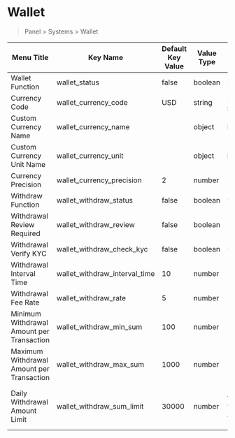 # Wallet

> Panel > Systems > Wallet

| Menu Title | Key Name | Default Key Value | Value Type | Description |
| --- | --- | --- | --- | --- |
| Wallet Function | wallet_status | false | boolean | `true` or `false` |
| Currency Code | wallet_currency_code | USD | string | Currency code [currency_codes](../dictionary/currency-codes.md) |
| Custom Currency Name | wallet_currency_name |  | object | **Multilingual** |
| Custom Currency Unit Name | wallet_currency_unit |  | object | **Multilingual** |
| Currency Precision | wallet_currency_precision | 2 | number | Decimal places |
| Withdraw Function | wallet_withdraw_status | false | boolean | `true` or `false` |
| Withdrawal Review Required | wallet_withdraw_review | false | boolean | `true` or `false` |
| Withdrawal Verify KYC | wallet_withdraw_check_kyc | false | boolean | `true` or `false` |
| Withdrawal Interval Time | wallet_withdraw_interval_time | 10 | number | Unit: minutes<br>0 or empty means no limit |
| Withdrawal Fee Rate | wallet_withdraw_rate | 5 | number | Percentage, 6 means 6% |
| Minimum Withdrawal Amount per Transaction | wallet_withdraw_min_sum | 100 | number | Unit: currency |
| Maximum Withdrawal Amount per Transaction | wallet_withdraw_max_sum | 1000 | number | Unit: currency |
| Daily Withdrawal Amount Limit | wallet_withdraw_sum_limit | 30000 | number | Daily total limit for all users withdrawals across the platform |
